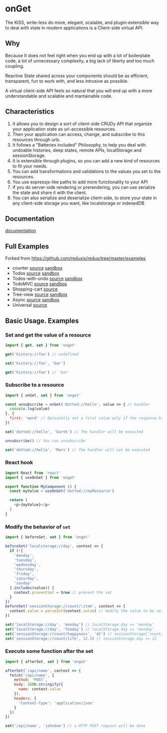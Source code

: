 # onGet

The KISS, write-less do more, elegant, scalable, and plugin-extensible way to deal with state in modern applications is a Client-side virtual API.

## Why

Because It does not feel right when you end up with a lot of boilerplate code, a lot of unnecessary complexity, a big lack of liberty and too much coupling.

Reactive State shared across your components should be as efficient, transparent, fun to work with, and less intrusive as possible.

A virtual client-side API feels so natural that you will end up with a more understandable and scalable and mantainable code.

## Characteristics

1. It allows you to design a sort of client-side CRUDy API that organize your application state as url-accessible resources.
2. Then your application can access, change, and subscribe to this resources through urls.
3. It follows a "Batteries included" Philosophy, to help you deal with undoable histories, deep states, remote APIs, localStorage and sessionStorage.
4. It is extensible through plugins, so you can add a new kind of resources to fit your needs.
5. You can add transformations and validations to the values you set to the resources.
6. You use expressjs-like paths to add more functionality to your API
6. If you do server-side rendering or prerendering, you can use serialize the state and share it with the client.
7. You can also serialize and deserialize client-side, to store your state in any client-side storage you want, like localstorage or indexedDB

## Documentation
[documentation](https://hacknlove.github.io/onGet/)

## Full Examples

Forked from https://github.com/reduxjs/redux/tree/master/examples

* counter [source](/examples/counter) [sandbox](https://codesandbox.io/s/github/hacknlove/onGet/tree/master/examples/counter)
* Todos [source](/master/examples/todos) [sandbox](https://codesandbox.io/s/github/hacknlove/onGet/tree/master/examples/todos)
* Todos-with-undo [source](/examples/todos-with-undo) [sandbox](https://codesandbox.io/s/github/hacknlove/onGet/tree/master/examples/todos-with-undo)
* TodoMVC [source](/master/examples/todomvc) [sandbox](https://codesandbox.io/s/github/hacknlove/onGet/tree/master/examples/todomvc)
* Shopping-cart [source](/examples/shopping-cart)
* Tree-view [source](/examples/tree-view) [sandbox](https://codesandbox.io/s/github/hacknlove/onGet/tree/master/examples/tree-view)
* Async [source](/examples/async) [sandbox](https://codesandbox.io/s/github/hacknlove/onGet/tree/master/examples/async)
* Universal [source](/examples/universal)


## Basic Usage. Examples

### Set and get the value of a resource
```js
import { get, set } from 'onget'

get('history://foo') // undefined

set('history://foo', 'bar')

get('history://foo') // 'bar'

```

### Subscribe to a resource
```js
import { onGet, set } from 'onget'

const unsubscribe = onGet('dotted://hello', value => { // handler
  console.log(value)
}, {
  first: 'word' // Optionally set a first value only if the response has no value yet
})

set('dotted://hello', 'Earth') // The handler will be executed

unsubscribe() // You can unsubscribe

set('dotted://hello', 'Mars') // The handler will not be executed
```

### React hook
```js
import React from 'react'
import { useOnGet } from 'onget'

export function MyComponent () {
  const myValue = useOnGet('dotted://myResource')

  return (
    <p>{myValue}</p>
  )
}
```

### Modify the behavior of `set`

```js
import { beforeSet, set } from 'onget'

beforeSet('localstorage://day', context => {
  if (![
    'monday',
    'tuesday',
    'wednesday',
    'thursday',
    'friday',
    'saturday',
    'sunday'
  ].includes(value)) {
    context.preventSet = true // prevent the set
  }
})
beforeSet('sessionStorage://count/:item', context => {
  context.value = parseInt(context.value) // modify the value to be set
})

set('localStorage://day', 'monday') // localStorage.day => 'monday'
set('localStorage://day', 'fooday') // localStorage.day => 'monday'
set('sessionStorage://count/happyness', '42') // sessionStorage['count/happyness'] => 42
set('sessionStorage://count/life', 12.3) // sessionStorage.day => 12
```


### Execute some function after the set
```js
import { afterSet, set } from 'onget'

afterSet('/api/name', context => {
  fetch('/api/name', {
    method: 'POST',
    body: JSON.stringify({
      name: context.value
    }),
    headers: {
      'Content-Type': 'application/json'
    }
  })
})

set('/api/name', 'johndoe') // a HTTP POST request will be done
```
